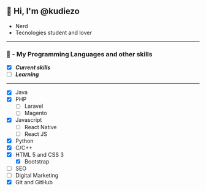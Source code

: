 ## 👋 Hi, I'm @kudiezo
* Nerd
* Tecnologies student and lover

***

### 🌱 - My Programming Languages and other skills
- [X]  **_Current skills_** 
- [ ]  **_Learning_**

***

- [X]  Java
- [X]  PHP
    - [ ]  Laravel
    - [ ]  Magento
- [X]  Javascript
    - [ ]  React Native
    - [ ]  React JS
- [X]  Python 
- [X]  C/C++
- [X]  HTML 5 and CSS 3
    - [X]  Bootstrap
- [ ]  SEO
- [ ]  Digital Marketing
- [X]  Git and GitHub

<!---
kudiezo/kudiezo is a ✨ special ✨ repository because its `README.md` (this file) appears on your GitHub profile.
You can click the Preview link to take a look at your changes.
--->
